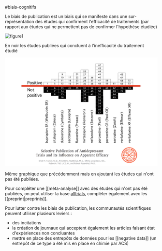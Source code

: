 #biais-cognitifs 

Le biais de publication est un biais qui se manifeste dans une sur-représentation des études qui confirment l'efficacité de traitements (par rapport aux études qui ne permettent pas de confirmer l'hypothèse étudiée)

![figure1](biaispublication1.png)

En noir les études publiées qui concluent à l'inefficacité du traitement étudié

![figure2](images/biaispublication2.png)

Même graphique que précédemment mais en ajoutant les études qui n'ont pas été publiées.

Pour compléter une [[méta-analyse]] avec des études qui n'ont pas été publiées, on peut utiliser la base [alltrials](https://www.alltrials.net/), compléter également avec les [[preprint|preprints]].

Pour lutter contre les biais de publication, les communautés scientifiques peuvent utiliser plusieurs leviers : 

- des incitations
- la création de journaux qui acceptent également les articles faisant état d'expériences non concluantes
- mettre en place des entrepôts de données pour les [[negative data]] (un entrepôt de ce type a été mis en place en chimie par ACS)





